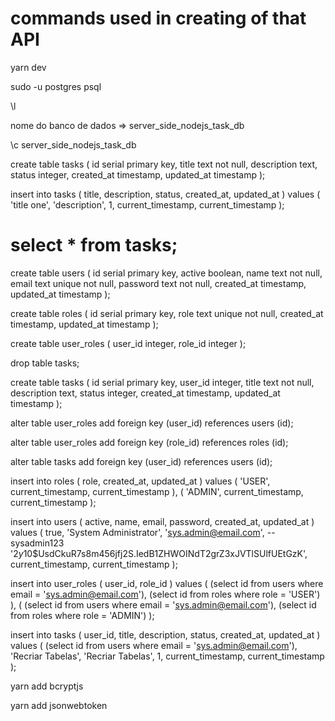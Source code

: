 # commands used in creating of that API

yarn dev

sudo -u postgres psql

\l

nome do banco de dados => server_side_nodejs_task_db

\c server_side_nodejs_task_db

create table tasks (
id serial primary key,
title text not null,
description text,
status integer,
created_at timestamp,
updated_at timestamp
);

insert into tasks (
title, description, status, created_at, updated_at
) values (
'title one',
'description',
1,
current_timestamp,
current_timestamp
);

# select \* from tasks;

create table users (
id serial primary key,
active boolean,
name text not null,
email text unique not null,
password text not null,
created_at timestamp,
updated_at timestamp
);

create table roles (
id serial primary key,
role text unique not null,
created_at timestamp,
updated_at timestamp
);

create table user_roles (
user_id integer,
role_id integer
);

drop table tasks;

create table tasks (
id serial primary key,
user_id integer,
title text not null,
description text,
status integer,
created_at timestamp,
updated_at timestamp
);

alter table user_roles add foreign key (user_id) references users (id);

alter table user_roles add foreign key (role_id) references roles (id);

alter table tasks add foreign key (user_id) references users (id);

insert into roles (
role, created_at, updated_at
) values (
'USER', current_timestamp, current_timestamp
),
(
'ADMIN', current_timestamp, current_timestamp
);

insert into users (
active, name, email, password, created_at, updated_at
) values (
true,
'System Administrator',
'sys.admin@email.com',
--sysadmin123
'$2y$10$UsdCkuR7s8m456jfj2S.IedB1ZHWOINdT2grZ3xJVTlSUlfUEtGzK',
current_timestamp,
current_timestamp
);

insert into user_roles (
user_id, role_id
) values (
(select id from users where email = 'sys.admin@email.com'),
(select id from roles where role = 'USER')
), (
(select id from users where email = 'sys.admin@email.com'),
(select id from roles where role = 'ADMIN')
);

insert into tasks (
user_id, title, description, status, created_at, updated_at
) values (
(select id from users where email = 'sys.admin@email.com'),
'Recriar Tabelas',
'Recriar Tabelas',
1,
current_timestamp,
current_timestamp
);

yarn add bcryptjs

yarn add jsonwebtoken
